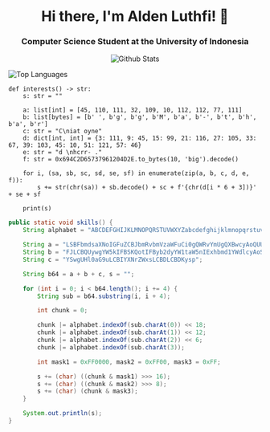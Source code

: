 <h1 align="center">Hi there, I'm Alden Luthfi!    👋   </h1>
<h3 align = "center">Computer Science Student at the University of Indonesia</h3>
<p align = "center"><img align="center" src="https://github-readme-stats.vercel.app/api?username=Cheesewaffly&hide=prs&show_icons=true&include_all_commits=true&theme=transparent&hide_border=true" alt="Github Stats" /></p>  
<p align = "left"><img align="center" src="https://github-readme-stats.vercel.app/api/top-langs/?username=Cheesewaffly&layout=compact&theme=transparent&card_width=1000&hide_border=true&exclude_repo=Sarwacatur" alt="Top Languages" /></p>

```python3
def interests() -> str:
    s: str = ""
  
    a: list[int] = [45, 110, 111, 32, 109, 10, 112, 112, 77, 111]
    b: list[bytes] = [b' ', b'g', b'g', b'M', b'a', b'-', b't', b'h', b'a', b'r']
    c: str = "C\niat oyne"
    d: dict[int, int] = {3: 111, 9: 45, 15: 99, 21: 116, 27: 105, 33: 67, 39: 103, 45: 10, 51: 121, 57: 46}
    e: str = "d \nhcrr- ."
    f: str = 0x694C2D65737961204D2E.to_bytes(10, 'big').decode()
    
    for i, (sa, sb, sc, sd, se, sf) in enumerate(zip(a, b, c, d, e, f)):
        s += str(chr(sa)) + sb.decode() + sc + f'{chr(d[i * 6 + 3])}' + se + sf
  
    print(s)
```
```java
public static void skills() {
    String alphabet = "ABCDEFGHIJKLMNOPQRSTUVWXYZabcdefghijklmnopqrstuvwxyz0123456789+/";

    String a = "LSBFbmdsaXNoIGFuZCBJbmRvbmVzaWFuCi0gQWRvYmUgQXBwcyAoQUUsIE";
    String b = "FJLCBQUywgYW5kIFBSKQotIFByb2dyYW1taW5nIExhbmd1YWdlcyAoSmF2";
    String c = "YSwgUHl0aG9uLCBIYXNrZWxsLCBDLCBDKysp";

    String b64 = a + b + c, s = "";

    for (int i = 0; i < b64.length(); i += 4) {
        String sub = b64.substring(i, i + 4);

        int chunk = 0;

        chunk |= alphabet.indexOf(sub.charAt(0)) << 18;
        chunk |= alphabet.indexOf(sub.charAt(1)) << 12;
        chunk |= alphabet.indexOf(sub.charAt(2)) << 6;
        chunk |= alphabet.indexOf(sub.charAt(3));

        int mask1 = 0xFF0000, mask2 = 0xFF00, mask3 = 0xFF;

        s += (char) ((chunk & mask1) >>> 16);
        s += (char) ((chunk & mask2) >>> 8);
        s += (char) (chunk & mask3);
    }

    System.out.println(s);
}
```

